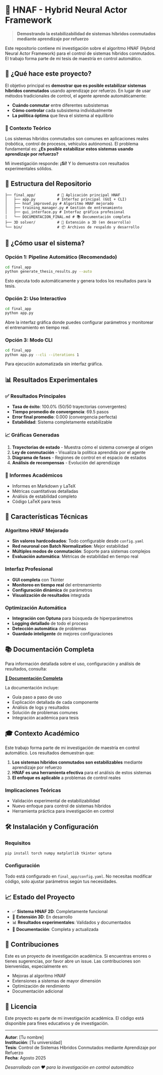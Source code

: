 # 🧠 HNAF - Hybrid Neural Actor Framework

> **Demostrando la estabilizabilidad de sistemas híbridos conmutados mediante aprendizaje por refuerzo**

Este repositorio contiene mi investigación sobre el algoritmo HNAF (Hybrid Neural Actor Framework) para el control de sistemas híbridos conmutados. El trabajo forma parte de mi tesis de maestría en control automático.

## 🎯 ¿Qué hace este proyecto?

El objetivo principal es **demostrar que es posible estabilizar sistemas híbridos conmutados** usando aprendizaje por refuerzo. En lugar de usar métodos tradicionales de control, el agente aprende automáticamente:

- **Cuándo conmutar** entre diferentes subsistemas
- **Cómo controlar** cada subsistema individualmente
- **La política óptima** que lleva el sistema al equilibrio

### 🔬 Contexto Teórico

Los sistemas híbridos conmutados son comunes en aplicaciones reales (robótica, control de procesos, vehículos autónomos). El problema fundamental es: **¿Es posible estabilizar estos sistemas usando aprendizaje por refuerzo?**

Mi investigación responde: **¡Sí!** Y lo demuestra con resultados experimentales sólidos.

## 📁 Estructura del Repositorio

```
├── final_app/          # 🎯 Aplicación principal HNAF
│   ├── app.py          # Interfaz principal (GUI + CLI)
│   ├── hnaf_improved.py # Algoritmo HNAF mejorado
│   ├── training_manager.py # Gestión de entrenamiento
│   ├── gui_interface.py # Interfaz gráfica profesional
│   └── DOCUMENTACION_FINAL.md # 📚 Documentación completa
├── 3D solver/          # 🔧 Extensión a 3D (en desarrollo)
└── bin/                # 📦 Archivos de respaldo y desarrollo
```

## 🚀 ¿Cómo usar el sistema?

### Opción 1: Pipeline Automático (Recomendado)
```bash
cd final_app
python generate_thesis_results.py --auto
```
Esto ejecuta todo automáticamente y genera todos los resultados para la tesis.

### Opción 2: Uso Interactivo
```bash
cd final_app
python app.py
```
Abre la interfaz gráfica donde puedes configurar parámetros y monitorear el entrenamiento en tiempo real.

### Opción 3: Modo CLI
```bash
cd final_app
python app.py --cli --iterations 1
```
Para ejecución automatizada sin interfaz gráfica.

## 📊 Resultados Experimentales

### ✅ **Resultados Principales**
- **Tasa de éxito**: 100.0% (50/50 trayectorias convergentes)
- **Tiempo promedio de convergencia**: 69.5 pasos
- **Error final promedio**: 0.000 (convergencia perfecta)
- **Estabilidad**: Sistema completamente estabilizable

### 📈 **Gráficas Generadas**
1. **Trayectorias de estado** - Muestra cómo el sistema converge al origen
2. **Ley de conmutación** - Visualiza la política aprendida por el agente
3. **Diagrama de fases** - Regiones de control en el espacio de estados
4. **Análisis de recompensas** - Evolución del aprendizaje

### 📝 **Informes Académicos**
- Informes en Markdown y LaTeX
- Métricas cuantitativas detalladas
- Análisis de estabilidad completo
- Código LaTeX para tesis

## 🔧 Características Técnicas

### **Algoritmo HNAF Mejorado**
- **Sin valores hardcodeados**: Todo configurable desde `config.yaml`
- **Red neuronal con Batch Normalization**: Mejor estabilidad
- **Múltiples modos de conmutación**: Soporte para sistemas complejos
- **Evaluación automática**: Métricas de estabilidad en tiempo real

### **Interfaz Profesional**
- **GUI completa** con Tkinter
- **Monitoreo en tiempo real** del entrenamiento
- **Configuración dinámica** de parámetros
- **Visualización de resultados** integrada

### **Optimización Automática**
- **Integración con Optuna** para búsqueda de hiperparámetros
- **Logging detallado** de todo el proceso
- **Detección automática** de problemas
- **Guardado inteligente** de mejores configuraciones

## 📚 Documentación Completa

Para información detallada sobre el uso, configuración y análisis de resultados, consulta:

**[📖 Documentación Completa](final_app/DOCUMENTACION_FINAL.md)**

La documentación incluye:
- Guía paso a paso de uso
- Explicación detallada de cada componente
- Análisis de logs y resultados
- Solución de problemas comunes
- Integración académica para tesis

## 🎓 Contexto Académico

Este trabajo forma parte de mi investigación de maestría en control automático. Los resultados demuestran que:

1. **Los sistemas híbridos conmutados son estabilizables** mediante aprendizaje por refuerzo
2. **HNAF es una herramienta efectiva** para el análisis de estos sistemas
3. **El enfoque es aplicable** a problemas de control reales

### **Implicaciones Teóricas**
- Validación experimental de estabilizabilidad
- Nuevo enfoque para control de sistemas híbridos
- Herramienta práctica para investigación en control

## 🛠️ Instalación y Configuración

### **Requisitos**
```bash
pip install torch numpy matplotlib tkinter optuna
```

### **Configuración**
Todo está configurado en `final_app/config.yaml`. No necesitas modificar código, solo ajustar parámetros según tus necesidades.

## 📈 Estado del Proyecto

- ✅ **Sistema HNAF 2D**: Completamente funcional
- 🔄 **Extensión 3D**: En desarrollo
- 📊 **Resultados experimentales**: Validados y documentados
- 📝 **Documentación**: Completa y actualizada

## 🤝 Contribuciones

Este es un proyecto de investigación académica. Si encuentras errores o tienes sugerencias, por favor abre un issue. Las contribuciones son bienvenidas, especialmente en:

- Mejoras al algoritmo HNAF
- Extensiones a sistemas de mayor dimensión
- Optimización de rendimiento
- Documentación adicional

## 📄 Licencia

Este proyecto es parte de mi investigación académica. El código está disponible para fines educativos y de investigación.

---

**Autor**: [Tu nombre]  
**Institución**: [Tu universidad]  
**Tesis**: Control de Sistemas Híbridos Conmutados mediante Aprendizaje por Refuerzo  
**Fecha**: Agosto 2025

*Desarrollado con ❤️ para la investigación en control automático* 
